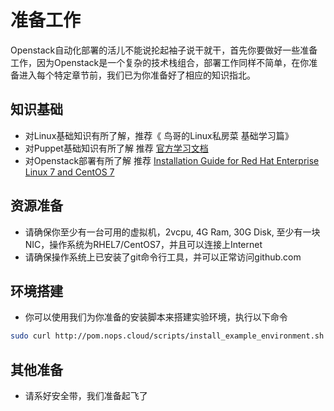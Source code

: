 # 准备工作

Openstack自动化部署的活儿不能说抡起袖子说干就干，首先你要做好一些准备工作，因为Openstack是一个复杂的技术栈组合，部署工作同样不简单，在你准备进入每个特定章节前，我们已为你准备好了相应的知识指北。


## 知识基础

* 对Linux基础知识有所了解，推荐《 鸟哥的Linux私房菜 基础学习篇》 
* 对Puppet基础知识有所了解  推荐 [官方学习文档](https://learn.puppet.com/)
* 对Openstack部署有所了解  推荐 [Installation Guide for Red Hat Enterprise Linux 7 and CentOS 7](http://docs.openstack.org/liberty/install-guide-rdo/)


## 资源准备

* 请确保你至少有一台可用的虚拟机，2vcpu, 4G Ram, 30G Disk, 至少有一块NIC，操作系统为RHEL7/CentOS7，并且可以连接上Internet
* 请确保操作系统上已安装了git命令行工具，并可以正常访问github.com

## 环境搭建

* 你可以使用我们为你准备的安装脚本来搭建实验环境，执行以下命令
```bash
sudo curl http://pom.nops.cloud/scripts/install_example_environment.sh | bash
```

## 其他准备

* 请系好安全带，我们准备起飞了
